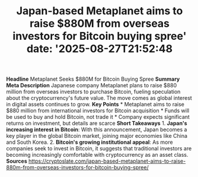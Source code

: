 ﻿---
title: "Japan-based Metaplanet aims to raise $880M from overseas investors for Bitcoin buying spree'
date: '2025-08-27T21:52:48"
category: "Markets"
summary: ""
slug: "japanbased metaplanet aims to raise 880m from overseas inves"
source_urls:
  - "https://cryptoslate.com/japan-based-metaplanet-aims-to-raise-880m-from-overseas-investors-for-bitcoin-buying-spree/"
seo:
  title: "Japan-based Metaplanet aims to raise $880M from overseas investors for Bitcoin buying spree | Hash n Hedge'
  description: '"
  keywords: ["news", "markets", "brief"]
---
**Headline** Metaplanet Seeks $880M for Bitcoin Buying Spree  **Summary Meta Description** Japanese company Metaplanet plans to raise $880 million from overseas investors to purchase Bitcoin, fueling speculation about the cryptocurrency's future value. The move comes as global interest in digital assets continues to grow.  **Key Points**  * Metaplanet aims to raise $880 million from international investors for Bitcoin acquisition * Funds will be used to buy and hold Bitcoin, not trade it * Company expects significant returns on investment, but details are scarce  **Short Takeaways**  1. **Japan's increasing interest in Bitcoin**: With this announcement, Japan becomes a key player in the global Bitcoin market, joining major economies like China and South Korea. 2. **Bitcoin's growing institutional appeal**: As more companies seek to invest in Bitcoin, it suggests that traditional investors are becoming increasingly comfortable with cryptocurrency as an asset class.  **Sources** https://cryptoslate.com/japan-based-metaplanet-aims-to-raise-880m-from-overseas-investors-for-bitcoin-buying-spree/ 
